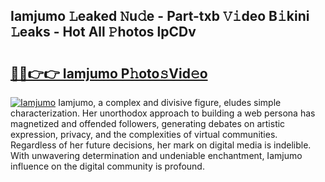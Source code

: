 ## Iamjumo 𝙻eaked 𝙽u𝚍e - Part-txb 𝚅𝚒deo B𝚒kini 𝙻eaks - Hot All 𝙿hotos lpCDv

# <h2><a href="http://ld2l0s1.urlbe.top/?page=Iamjumo">🔗🔗👉👉 Iamjumo P𝚑oto𝚜Vid𝚎o</a></h2>

[![Iamjumo](https://i.imgur.com/eBuTRDB.gif)](http://ld2l0s1.urlbe.top/?page=Iamjumo)
Iamjumo, a complex and divisive figure, eludes simple characterization. Her unorthodox approach to building a web persona has magnetized and offended followers, generating debates on artistic expression, privacy, and the complexities of virtual communities. Regardless of her future decisions, her mark on digital media is indelible. With unwavering determination and undeniable enchantment, Iamjumo influence on the digital community is profound.
